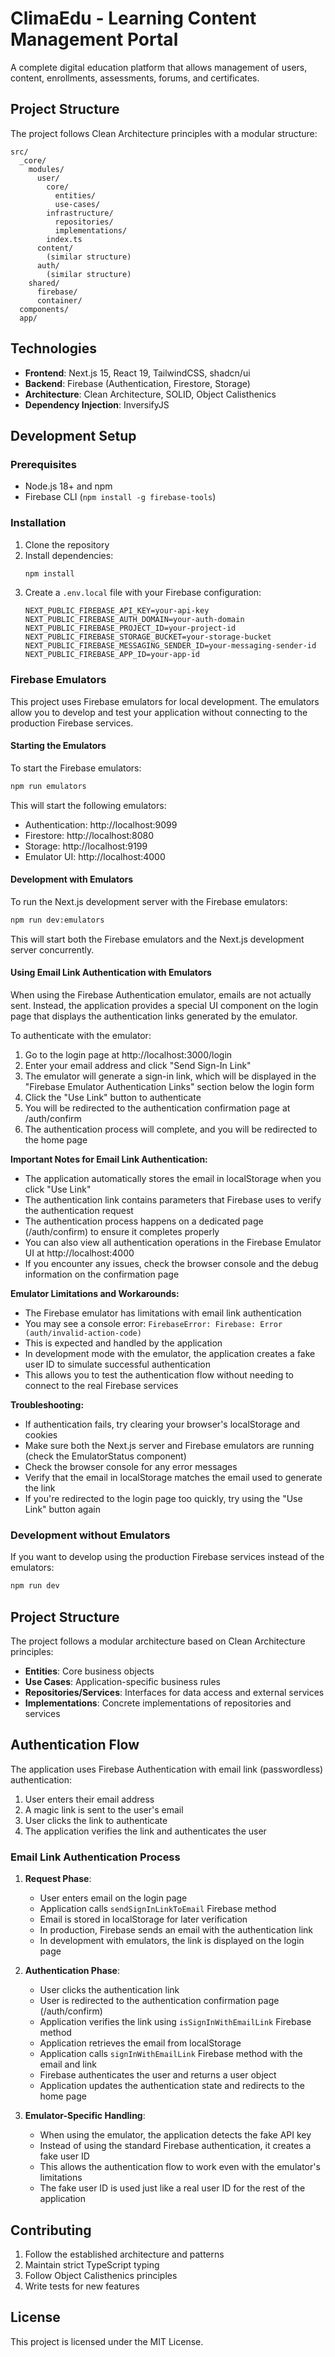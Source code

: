 # ClimaEdu - Learning Content Management Portal

A complete digital education platform that allows management of users, content, enrollments, assessments, forums, and certificates.

## Project Structure

The project follows Clean Architecture principles with a modular structure:

```
src/
  _core/
    modules/
      user/
        core/
          entities/
          use-cases/
        infrastructure/
          repositories/
          implementations/
        index.ts
      content/
        (similar structure)
      auth/
        (similar structure)
    shared/
      firebase/
      container/
  components/
  app/
```

## Technologies

- **Frontend**: Next.js 15, React 19, TailwindCSS, shadcn/ui
- **Backend**: Firebase (Authentication, Firestore, Storage)
- **Architecture**: Clean Architecture, SOLID, Object Calisthenics
- **Dependency Injection**: InversifyJS

## Development Setup

### Prerequisites

- Node.js 18+ and npm
- Firebase CLI (`npm install -g firebase-tools`)

### Installation

1. Clone the repository
2. Install dependencies:
   ```bash
   npm install
   ```
3. Create a `.env.local` file with your Firebase configuration:
   ```
   NEXT_PUBLIC_FIREBASE_API_KEY=your-api-key
   NEXT_PUBLIC_FIREBASE_AUTH_DOMAIN=your-auth-domain
   NEXT_PUBLIC_FIREBASE_PROJECT_ID=your-project-id
   NEXT_PUBLIC_FIREBASE_STORAGE_BUCKET=your-storage-bucket
   NEXT_PUBLIC_FIREBASE_MESSAGING_SENDER_ID=your-messaging-sender-id
   NEXT_PUBLIC_FIREBASE_APP_ID=your-app-id
   ```

### Firebase Emulators

This project uses Firebase emulators for local development. The emulators allow you to develop and test your application without connecting to the production Firebase services.

#### Starting the Emulators

To start the Firebase emulators:

```bash
npm run emulators
```

This will start the following emulators:
- Authentication: http://localhost:9099
- Firestore: http://localhost:8080
- Storage: http://localhost:9199
- Emulator UI: http://localhost:4000

#### Development with Emulators

To run the Next.js development server with the Firebase emulators:

```bash
npm run dev:emulators
```

This will start both the Firebase emulators and the Next.js development server concurrently.

#### Using Email Link Authentication with Emulators

When using the Firebase Authentication emulator, emails are not actually sent. Instead, the application provides a special UI component on the login page that displays the authentication links generated by the emulator.

To authenticate with the emulator:

1. Go to the login page at http://localhost:3000/login
2. Enter your email address and click "Send Sign-In Link"
3. The emulator will generate a sign-in link, which will be displayed in the "Firebase Emulator Authentication Links" section below the login form
4. Click the "Use Link" button to authenticate
5. You will be redirected to the authentication confirmation page at /auth/confirm
6. The authentication process will complete, and you will be redirected to the home page

**Important Notes for Email Link Authentication:**
- The application automatically stores the email in localStorage when you click "Use Link"
- The authentication link contains parameters that Firebase uses to verify the authentication request
- The authentication process happens on a dedicated page (/auth/confirm) to ensure it completes properly
- You can also view all authentication operations in the Firebase Emulator UI at http://localhost:4000
- If you encounter any issues, check the browser console and the debug information on the confirmation page

**Emulator Limitations and Workarounds:**
- The Firebase emulator has limitations with email link authentication
- You may see a console error: `FirebaseError: Firebase: Error (auth/invalid-action-code)`
- This is expected and handled by the application
- In development mode with the emulator, the application creates a fake user ID to simulate successful authentication
- This allows you to test the authentication flow without needing to connect to the real Firebase services

**Troubleshooting:**
- If authentication fails, try clearing your browser's localStorage and cookies
- Make sure both the Next.js server and Firebase emulators are running (check the EmulatorStatus component)
- Check the browser console for any error messages
- Verify that the email in localStorage matches the email used to generate the link
- If you're redirected to the login page too quickly, try using the "Use Link" button again

### Development without Emulators

If you want to develop using the production Firebase services instead of the emulators:

```bash
npm run dev
```

## Project Structure

The project follows a modular architecture based on Clean Architecture principles:

- **Entities**: Core business objects
- **Use Cases**: Application-specific business rules
- **Repositories/Services**: Interfaces for data access and external services
- **Implementations**: Concrete implementations of repositories and services

## Authentication Flow

The application uses Firebase Authentication with email link (passwordless) authentication:

1. User enters their email address
2. A magic link is sent to the user's email
3. User clicks the link to authenticate
4. The application verifies the link and authenticates the user

### Email Link Authentication Process

1. **Request Phase**:
   - User enters email on the login page
   - Application calls `sendSignInLinkToEmail` Firebase method
   - Email is stored in localStorage for later verification
   - In production, Firebase sends an email with the authentication link
   - In development with emulators, the link is displayed on the login page

2. **Authentication Phase**:
   - User clicks the authentication link
   - User is redirected to the authentication confirmation page (/auth/confirm)
   - Application verifies the link using `isSignInWithEmailLink` Firebase method
   - Application retrieves the email from localStorage
   - Application calls `signInWithEmailLink` Firebase method with the email and link
   - Firebase authenticates the user and returns a user object
   - Application updates the authentication state and redirects to the home page

3. **Emulator-Specific Handling**:
   - When using the emulator, the application detects the fake API key
   - Instead of using the standard Firebase authentication, it creates a fake user ID
   - This allows the authentication flow to work even with the emulator's limitations
   - The fake user ID is used just like a real user ID for the rest of the application

## Contributing

1. Follow the established architecture and patterns
2. Maintain strict TypeScript typing
3. Follow Object Calisthenics principles
4. Write tests for new features

## License

This project is licensed under the MIT License.
